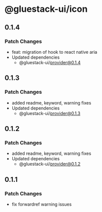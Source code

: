# @gluestack-ui/icon

## 0.1.4

### Patch Changes

- feat: migration of hook to react native aria
- Updated dependencies
  - @gluestack-ui/provider@0.1.4

## 0.1.3

### Patch Changes

- added readme, keyword, warning fixes
- Updated dependencies
  - @gluestack-ui/provider@0.1.3

## 0.1.2

### Patch Changes

- added readme, keyword, warning fixes
- Updated dependencies
  - @gluestack-ui/provider@0.1.2

## 0.1.1

### Patch Changes

- fix forwardref warning issues
